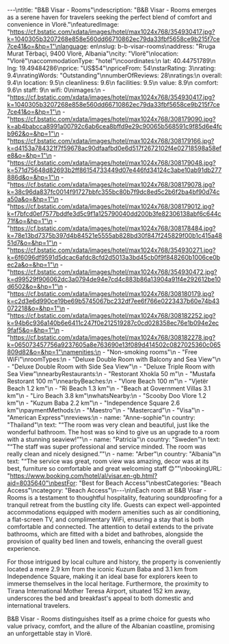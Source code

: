 ---\ntitle: "B&B Visar - Rooms"\ndescription: "B&B Visar - Rooms emerges as a serene haven for travelers seeking the perfect blend of comfort and convenience in Vlorë."\nfeaturedImage: "https://cf.bstatic.com/xdata/images/hotel/max1024x768/354930417.jpg?k=1040305b3207268e858e560dd66710862ec79da33fbf5658ce9b215f7ce7ce41&o=&hp=1"\nlanguage: en\nslug: b-b-visar-rooms\naddress: "Rruga Murat Tërbaçi, 9400 Vlorë, Albania"\ncity: "Vlorë"\nlocation: "Vlorë"\naccommodationType: "hotel"\ncoordinates:\n  lat: 40.44751789\n  lng: 19.49484286\nprice: "US$54"\npriceFrom: 54\nstarRating: 3\nrating: 9.4\nratingWords: "Outstanding"\nnumberOfReviews: 28\nratings:\n  overall: 9.4\n  location: 9.5\n  cleanliness: 9.6\n  facilities: 9.5\n  value: 8.9\n  comfort: 9.6\n  staff: 9\n  wifi: 0\nimages:\n  - "https://cf.bstatic.com/xdata/images/hotel/max1024x768/354930417.jpg?k=1040305b3207268e858e560dd66710862ec79da33fbf5658ce9b215f7ce7ce41&o=&hp=1"\n  - "https://cf.bstatic.com/xdata/images/hotel/max1024x768/308179090.jpg?k=ab4babcca8991a00792c6ab6cea8bffd9e29c90065b568591c9f85d6e4fcb962&o=&hp=1"\n  - "https://cf.bstatic.com/xdata/images/hotel/max1024x768/308179166.jpg?k=d4153a784321f7f59678ac90dfaafbd0e6d517f2672102f4e02718598a58efe8&o=&hp=1"\n  - "https://cf.bstatic.com/xdata/images/hotel/max1024x768/308179048.jpg?k=571d75648d82693b2ff86154733449d07e446fd34124c3abe10ab91db277886d&o=&hp=1"\n  - "https://cf.bstatic.com/xdata/images/hotel/max1024x768/308179078.jpg?k=38c96da837fc0014f91727bbfc355bc80b7f9dc8ed5c2b6f2ba4bf90d74ca50a&o=&hp=1"\n  - "https://cf.bstatic.com/xdata/images/hotel/max1024x768/308179012.jpg?k=f7bfcd0ef7577bddfe3d5c9f1a125790040dd200b3fe82306138abf6c644c71f&o=&hp=1"\n  - "https://cf.bstatic.com/xdata/images/hotel/max1024x768/308178484.jpg?k=78e13bd7375b397d4b84521e5555ab828bd30f847f245829f00b1c415a4851d7&o=&hp=1"\n  - "https://cf.bstatic.com/xdata/images/hotel/max1024x768/354930271.jpg?k=6f6096df9591d5dcac6afdc8cfd2d5013a3bd45cb0f9f848260b1006ce0bec2a&o=&hp=1"\n  - "https://cf.bstatic.com/xdata/images/hotel/max1024x768/354930472.jpg?k=d99529f906062dc3a0794de94e7cd4c883b86a13904a91f4e292612be10d6502&o=&hp=1"\n  - "https://cf.bstatic.com/xdata/images/hotel/max1024x768/308180179.jpg?k=c2d3e6d990ce19be69b5745067bc232df7ee6f766e0223437b60e74b43072218&o=&hp=1"\n  - "https://cf.bstatic.com/xdata/images/hotel/max1024x768/308182252.jpg?k=94b6c936a140b6e6411c247f0e212519287c0cd028358ec76e1b094e2ec9faf5&o=&hp=1"\n  - "https://cf.bstatic.com/xdata/images/hotel/max1024x768/308182278.jpg?k=065073457756a9237605a8e763690e13f089d414502c0827025360c065809d82&o=&hp=1"\namenities:\n  - "Non-smoking rooms"\n  - "Free WiFi"\nroomTypes:\n  - "Deluxe Double Room with Balcony and Sea View"\n  - "Deluxe Double Room with Side Sea View"\n  - "Deluxe Triple Room with Sea View"\nnearbyRestaurants:\n  - "Restorant Xhokla 50 m"\n  - "Mustafa Restorant 100 m"\nnearbyBeaches:\n  - "Vlore Beach 100 m"\n  - "Vjetër Beach 1.2 km"\n  - "Ri Beach 1.3 km"\n  - "Beach at Government Villas 3.1 km"\n  - "Liro Beach 3.8 km"\nwhatsNearby:\n  - "Scooby Doo Vlore 1.2 km"\n  - "Kuzum Baba 2.2 km"\n  - "Independence Square 2.6 km"\npaymentMethods:\n  - "Maestro"\n  - "Mastercard"\n  - "Visa"\n  - "American Express"\nreviews:\n  - name: "Anne-sophie"\n    country: "Thailand"\n    text: "“The room was very clean and beautiful, just like the wonderful bathroom. The host was so kind to give us an upgrade to a room with a stunning seaview!”"\n  - name: "Patricia"\n    country: "Sweden"\n    text: "“The staff was super professional and service minded. The room was really clean and nicely designed.”"\n  - name: "Arber"\n    country: "Albania"\n    text: "“The service was great, room view was amazing, decor was at its best, furniture so comfortable and great welcoming staff 😊”"\nbookingURL: "https://www.booking.com/hotel/al/visar.en-gb.html?aid=8035640"\nbestFor: "Best for Beach Access"\nbestCategories: "Beach Access"\ncategory: "Beach Access"\n---\n\nEach room at B&B Visar - Rooms is a testament to thoughtful hospitality, featuring soundproofing for a tranquil retreat from the bustling city life. Guests can expect well-appointed accommodations equipped with modern amenities such as air conditioning, a flat-screen TV, and complimentary WiFi, ensuring a stay that is both comfortable and connected. The attention to detail extends to the private bathrooms, which are fitted with a bidet and bathrobes, alongside the provision of quality bed linen and towels, enhancing the overall guest experience.

For those intrigued by local culture and history, the property is conveniently located a mere 2.9 km from the iconic Kuzum Baba and 3.1 km from Independence Square, making it an ideal base for explorers keen to immerse themselves in the local heritage. Furthermore, the proximity to Tirana International Mother Teresa Airport, situated 152 km away, underscores the bed and breakfast's appeal to both domestic and international travelers.

B&B Visar - Rooms distinguishes itself as a prime choice for guests who value privacy, comfort, and the allure of the Albanian coastline, promising an unforgettable stay in Vlorë.